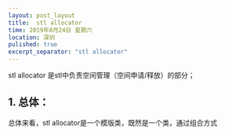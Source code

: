 ```yaml
---
layout: post_layout
title:  stl allocator
time: 2019年8月24日 星期六
location: 深圳
pulished: true
excerpt_separator: "stl allocator"
---
```


stl allocator 是stl中负责空间管理（空间申请/释放）的部分；

## 1. 总体：
总体来看，stl allocator是一个模版类，既然是一个类，通过组合方式